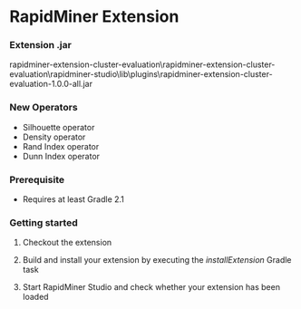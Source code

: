 RapidMiner Extension 
=============================

### Extension .jar
rapidminer-extension-cluster-evaluation\rapidminer-extension-cluster-evaluation\rapidminer-studio\lib\plugins\rapidminer-extension-cluster-evaluation-1.0.0-all.jar

### New Operators
- Silhouette operator
- Density operator
- Rand Index operator
- Dunn Index operator


### Prerequisite
* Requires at least Gradle 2.1

### Getting started
1. Checkout the extension

2. Build and install your extension by executing the _installExtension_ Gradle task 

3. Start RapidMiner Studio and check whether your extension has been loaded